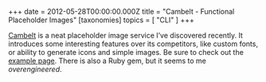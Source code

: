 +++
date = 2012-05-28T00:00:00.000Z
title = "Cambelt - Functional Placeholder Images"
[taxonomies]
topics = [ "CLI" ]
+++

[Cambelt](http://cambelt.co) is a neat placeholder image service I’ve discovered recently. It introduces some interesting features over its competitors, like custom fonts, or ability to generate icons and simple images. Be sure to check out the [example page](http://cambelt.co/#simple-examples). There is also a Ruby gem, but it seems to me *overengineered*.
